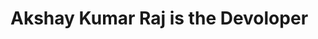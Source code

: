 <html>
  <title>akshayweb</title>
  <head>
    <body>
      <h1> Akshay Kumar Raj is the Devoloper </h>
    </body>
    </html>

